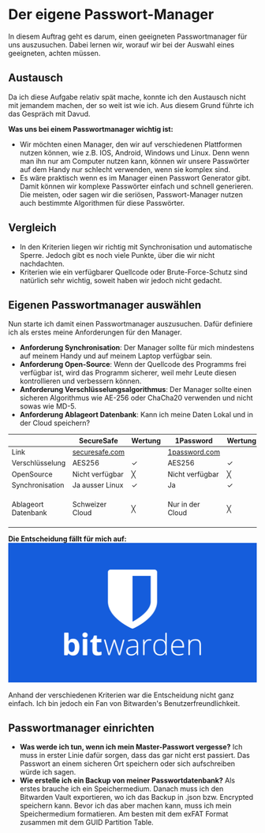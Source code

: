 # Der eigene Passwort-Manager
In diesem Auftrag geht es darum, einen geeigneten Passwortmanager für uns auszusuchen. Dabei lernen wir, worauf wir bei der Auswahl eines geeigneten, achten müssen.

## Austausch
Da ich diese Aufgabe relativ spät mache, konnte ich den Austausch nicht mit jemandem machen, der so weit ist wie ich. Aus diesem Grund führte ich das Gespräch mit Davud.

**Was uns bei einem Passwortmanager wichtig ist:**
- Wir möchten einen Manager, den wir auf verschiedenen Plattformen nutzen können, wie z.B. IOS, Android, Windows und Linux. Denn wenn man ihn nur am Computer nutzen kann, können wir unsere Passwörter auf dem Handy nur schlecht verwenden, wenn sie komplex sind.
- Es wäre praktisch wenn es im Manager einen Passwort Generator gibt. Damit können wir komplexe Passwörter einfach und schnell generieren. Die meisten, oder sagen wir die seriösen, Passwort-Manager nutzen auch bestimmte Algorithmen für diese Passwörter.

## Vergleich
- In den Kriterien liegen wir richtig mit Synchronisation und automatische Sperre. Jedoch gibt es noch viele Punkte, über die wir nicht nachdachten. 
- Kriterien wie ein verfügbarer Quellcode oder Brute-Force-Schutz sind natürlich sehr wichtig, soweit haben wir jedoch nicht gedacht.

## Eigenen Passwortmanager auswählen
Nun starte ich damit einen Passwortmanager auszusuchen. Dafür definiere ich als erstes meine Anforderungen für den Manager.

- **Anforderung Synchronisation**: Der Manager sollte für mich mindestens auf meinem Handy und auf meinem Laptop verfügbar sein.
- **Anforderung Open-Source**: Wenn der Quellcode des Programms frei verfügbar ist, wird das Programm sicherer, weil mehr Leute diesen kontrollieren und verbessern können.
- **Anforderung Verschlüsselungsalgorithmus**: Der Manager sollte einen sicheren Algorithmus wie AE-256 oder ChaCha20 verwenden und nicht sowas wie MD-5.
- **Anforderung Ablageort Datenbank**: Kann ich meine Daten Lokal und in der Cloud speichern?

|           | **SecureSafe** | **Wertung** | **1Password** | **Wertung** | **Bitwarden** | **Wertung** |
|-----------|----------------|-------------|---------------|-------------|---------------|-------------|
| Link | [securesafe.com](https://www.securesafe.com) | |[1password.com](https://1password.com) | | [bitwarden.com](https://bitwarden.com) | |
| Verschlüsselung | AES256 | ✓ | AES256 | ✓ | AES256 | ✓ |
| OpenSource | Nicht verfügbar | ╳ | Nicht verfügbar | ╳ | Ist verfügbar | ✓ |  
| Synchronisation | Ja ausser Linux | ✓ | Ja | ✓ | Ja | ✓ |
| Ablageort Datenbank | Schweizer Cloud | ╳ | Nur in der Cloud | ╳ | Beides möglich, lokal aber kompliziert | ✓ / ╳ |

**Die Entscheidung fällt für mich auf:**
![](/images/R.png)

Anhand der verschiedenen Kriterien war die Entscheidung nicht ganz einfach. Ich bin jedoch ein Fan von Bitwarden's Benutzerfreundlichkeit.

## Passwortmanager einrichten
- **Was werde ich tun, wenn ich mein Master-Passwort vergesse?** Ich muss in erster Linie dafür sorgen, dass das gar nicht erst passiert. Das Passwort an einem sicheren Ort speichern oder sich aufschreiben würde ich sagen.
- **Wie erstelle ich ein Backup von meiner Passwortdatenbank?** Als erstes brauche ich ein Speichermedium. Danach muss ich den Bitwarden Vault exportieren, wo ich das Backup in .json bzw. Encrypted speichern kann. Bevor ich das aber machen kann, muss ich mein Speichermedium formatieren. Am besten mit dem exFAT Format zusammen mit dem GUID Partition Table.